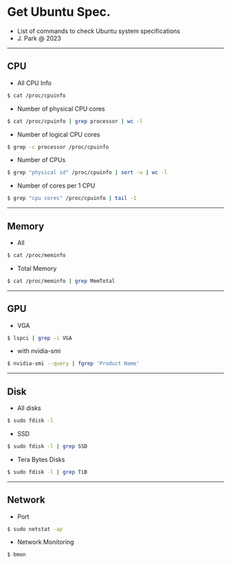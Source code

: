 # Get Ubuntu Spec.

- List of commands to check Ubuntu system specifications
- J. Park @ 2023

--------------------------------
## CPU

- All CPU Info

```bash
$ cat /proc/cpuinfo
 ```

- Number of physical CPU cores

```bash
$ cat /proc/cpuinfo | grep processor | wc -l
```

- Number of logical CPU cores

```bash
$ grep -c processor /proc/cpuinfo
```

- Number of CPUs

```bash
$ grep "physical id" /proc/cpuinfo | sort -u | wc -l
```

- Number of cores per 1 CPU

```bash
$ grep "cpu cores" /proc/cpuinfo | tail -1
```

--------------------------------
## Memory

- All
  
```bash
$ cat /proc/meminfo
```

- Total Memory

```bash
$ cat /proc/meminfo | grep MemTotal
```


--------------------------------
## GPU

- VGA
  
```bash
$ lspci | grep -i VGA
```

- with nvidia-smi

```bash
$ nvidia-smi --query | fgrep 'Product Name'
```



--------------------------------
## Disk

- All disks

```bash
$ sudo fdisk -l
```

- SSD

```bash
$ sudo fdisk -l | grep SSD
```

- Tera Bytes Disks

```bash
$ sudo fdisk -l | grep TiB
```


--------------------------------
## Network

- Port
  
```bash
$ sudo netstat -ap
```

- Network Monitoring

```bash
$ bmon
```
